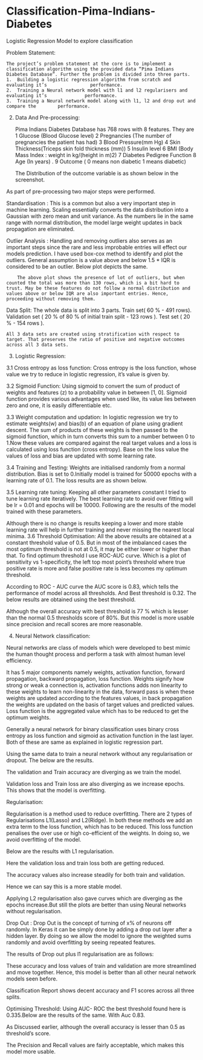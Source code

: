 # Classification-Pima-Indians-Diabetes
Logistic Regression Model to explore classification 


Problem Statement:
	
	The project’s problem statement at the core is to implement a classification algorithm using the provided data “Pima Indians Diabetes Database”. Further the problem is divided into three parts.
	1.  Building a logistic regression algorithm from scratch and evaluating it’s 			     performance.	
	2.  Training a Neural network model with l1 and l2 regularisers and evaluating it’s 		     performance.
	3.  Training a Neural network model along with l1, l2 and drop out and compare the 	      performance.


2. Data And Pre-processing:

	Pima Indians Diabetes Database has 768 rows with 8 features. They are 
		1 Glucose (Blood Glucose level)
		2 Pregnancies (The number of pregnancies the patient has had)
		3 Blood Pressure(mm Hg)
		4 Skin Thickness(Triceps skin fold thickness (mm))
		5 Insulin level
		6 BMI (Body Mass Index : weight in kg/(height in m)2)
		7 Diabetes Pedigree Function
		8 Age (In years) .
		9 Outcome ( 0 means non diabetic 1 means diabetic)
	
	The Distribution of the outcome variable is as shown below in the screenshot.

	












As part of pre-processing two major steps were performed.

Standardisation : This is a common but also a very important step in machine learning. Scaling essentially converts the data distribution into a Gaussian with zero mean and unit variance. As the numbers lie in the same range with normal distribution, the model large weight updates in back propagation are eliminated.

Outlier Analysis : Handling and removing outliers also serves as an important steps since the rare and less improbable entries will effect our models prediction. I have used box-cox method to identify and plot the outliers. General assumption is a value above and below 1.5 * IQR is considered to be an outlier. Below plot depicts the same.
	
      	The above plot shows the presence of lot of outliers, but when counted the total was more than 130 rows, which is a bit hard to trust. May be these features do not follow a normal distribution and values above or below IQR are also important entries. Hence, proceeding without removing them.

Data Split: The whole data is split into 3 parts.
Train set( 60 % - 491 rows).
Validation set ( 20 % of 80 % of initial train split - 123 rows ).
Test set ( 20 % - 154 rows ).
	
	All 3 data sets are created using stratification with respect to target. That preserves the ratio of positive and negative outcomes across all 3 data sets.

3. Logistic Regression:

3.1 Cross entropy as loss function: Cross entropy is the loss function, whose value we try to reduce in logistic regression, it’s value is given by.

















3.2 Sigmoid Function: Using sigmoid to convert the sum of product of weights and features (z) to a probability value in between [1, 0]. Sigmoid function provides various advantages when used like, its value lies between zero and one, it is easily differentiable etc.



















3.3 Weight computation and updation: In logistic regression we try to estimate weights(w) and bias(b) of an equation of plane using gradient descent. The sum of products of these weights is then passed to the sigmoid function, which in turn converts this sum to a number between 0 to 1.Now these values are compared against the real target values and a loss is calculated using loss function (cross entropy). Base on the loss value the values of loss and bias are updated with some learning rate.


3.4 Training and Testing: Weights are initialised randomly from a normal distribution. Bias is set to 0.Initially model is trained for 50000 epochs with a learning rate of 0.1.
The loss results are as shown below.









































3.5 Learning rate tuning: Keeping all other parameters constant I tried to tune learning rate iteratively. The best learning rate to avoid over fitting will be lr  = 0.01 and epochs will be 10000. Following are the results of the model trained with these parameters.















































Although there is no change is results keeping a lower and more stable learning rate will help in further training and never missing the nearest local minima.
3.6 Threshold Optimisation: All the above results are obtained at a constant threshold value of 0.5. But in most of the imbalanced cases the most optimum threshold is not at 0.5, it may be either lower or higher than that. To find optimum threshold I use ROC-AUC curve. Which is a plot of sensitivity vs 1-specificity, the left top most point’s threshold where true positive rate is more and false positive rate is less becomes my optimum threshold.


According to ROC - AUC curve the AUC score is 0.83, which tells the performance of model across all thresholds. And Best threshold is 0.32. The below results are obtained using the best threshold.

Although the overall accuracy with best threshold is 77 % which is lesser than the normal 0.5 thresholds score of 80%. But this model is more usable since precision and recall scores are more reasonable.







4. Neural Network classification:

Neural networks are class of models which were developed to best mimic the human thought process and perform a task with almost human level efficiency.

It has 5 major components namely weights, activation function, forward propagation, backward propagation, loss function. Weights signify how strong or weak a connection is, activation functions adds non linearity to these weights to learn non-linearity in the data,  forward pass is when these weights are updated according to the features values, in back propagation the weights are updated on the basis of target values and predicted values. Loss function is the aggregated value which has to be reduced to get the optimum weights.

Generally a neural network for binary classification uses binary cross entropy as loss function and sigmoid as activation function in the last layer. Both of these are same as explained in logistic regression part.

Using the same data to train a neural network without any regularisation or dropout. The below are the results.


The validation and Train accuracy are diverging as we train the model. 













Validation loss and Train loss are also diverging as we increase epochs. This shows that the model is overfitting.






Regularisation:

Regularisation is a method used to reduce overfitting. There are 2 types of Regularisations L1(Lasso) and L2(Ridge). In both these methods we add an extra term to the loss function, which has to be reduced. This loss function penalises the over use or high co-efficient of the weights. In doing so, we avoid overfitting of the model.

Below are the results with L1 regularisation.



Here the validation loss and train loss both are getting reduced.















The accuracy values also increase steadily for both train and validation.

Hence we can say this is a more stable model.

















Applying L2 regularisation also gave curves which are diverging as the epochs increase.But still the plots are better than using Neural networks without regularisation.


Drop Out : Drop Out is the concept of turning of x% of neurons off randomly. In Keras it can be simply done by adding a drop out layer after a hidden layer. By doing so we allow the model to ignore the weighted sums randomly and avoid overfitting by seeing repeated features.

The results of Drop out plus l1 regularisation are as follows:



























These accuracy and loss values of train and validation are more streamlined and move together. Hence, this model is better than all other neural network models seen before.

Classification Report shows decent accuracy and F1 scores across all three splits.







	

Optimising Threshold: Using AUC- ROC the best threshold found here is 0.335.Below are the results of the same. With Auc 0.83.




















As Discussed earlier, although the overall accuracy is lesser than 0.5 as threshold’s score.

The Precision and Recall values are fairly acceptable, which makes this model more usable.





